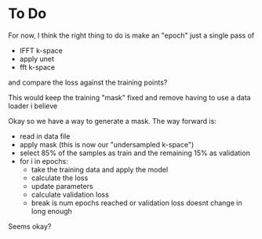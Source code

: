 # To Do

For now, I think the right thing to do is make an "epoch" just a single pass of 
 - IFFT k-space
 - apply unet
 - fft k-space

and compare the loss against the training points?

This would keep the training "mask" fixed and remove having to use a data loader i believe

Okay so we have a way to generate a mask. The way forward is:

 - read in data file
 - apply mask (this is now our "undersampled k-space")
 - select 85% of the samples as train and the remaining 15% as validation
 - for i in epochs:
   - take the training data and apply the model
   - calculate the loss
   - update parameters
   - calculate validation loss
   - break is num epochs reached or validation loss doesnt change in long enough

Seems okay?


